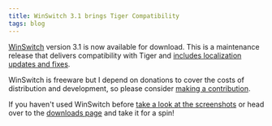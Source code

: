 ```yaml
---
title: WinSwitch 3.1 brings Tiger Compatibility
tags: blog
---
```


[WinSwitch](http://wincent.dev/a/products/winswitch/) version 3.1 is now available for download. This is a maintenance release that delivers compatibility with Tiger and [includes localization updates and fixes](http://wincent.dev/a/products/winswitch/history/).

WinSwitch is freeware but I depend on donations to cover the costs of distribution and development, so please consider [making a contribution](https://wincent.dev/a/products/winswitch/donate/).

If you haven't used WinSwitch before [take a look at the screenshots](http://wincent.dev/a/products/winswitch/screenshots/) or head over to the [downloads page](http://wincent.dev/a/products/winswitch/download/) and take it for a spin!

